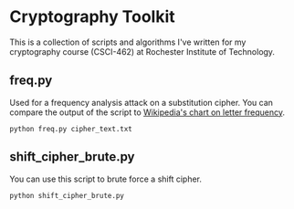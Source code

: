 # Cryptography Toolkit
This is a collection of scripts and algorithms I've written for my cryptography course (CSCI-462) at Rochester Institute of Technology.

## freq.py
Used for a frequency analysis attack on a substitution cipher. You can compare the output of the script to [Wikipedia's chart on letter frequency](https://en.wikipedia.org/wiki/Letter_frequency).

`python freq.py cipher_text.txt`

## shift_cipher_brute.py
You can use this script to brute force a shift cipher.

`python shift_cipher_brute.py`

